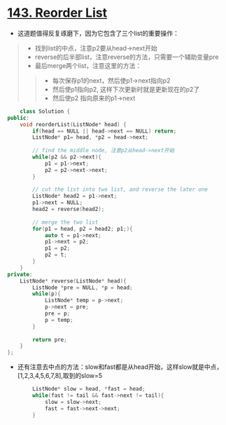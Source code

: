 # [143. Reorder List](https://leetcode.com/problems/reorder-list/#/solutions)
* 这道题值得反复琢磨下，因为它包含了三个list的重要操作：
>* 找到list的中点，注意p2要从head->next开始
>* reverse的后半部list，注意reverse的方法，只需要一个辅助变量pre
>* 最后merge两个list，注意这里的方法：
>>* 每次保存p1的next，然后使p1->next指向p2
>>* 然后使p1指向p2, 这样下次更新时就是更新现在的p2了
>>* 然后使p2 指向原来的p1->next

```C++
	class Solution {
public:
    void reorderList(ListNode* head) {
        if(head == NULL || head->next == NULL) return;
        ListNode* p1= head, *p2 = head->next;
        
        // find the middle node, 注意p2从head->next开始
        while(p2 && p2->next){
            p1 = p1->next;
            p2 = p2->next->next;
        }
        
        // cut the list into two list, and reverse the later one
        ListNode* head2 = p1->next;
        p1->next = NULL;
        head2 = reverse(head2);
        
        // merge the two list
        for(p1 = head, p2 = head2; p1;){
            auto t = p1->next;
            p1->next = p2;
            p1 = p2;
            p2 = t;
        }
    }
private:
    ListNode* reverse(ListNode* head){
        ListNode *pre = NULL, *p = head;
        while(p){
            ListNode* temp = p->next;
            p->next = pre;
            pre = p;
            p = temp;
        }
        
        return pre;
    }
};
```
*  还有注意去中点的方法：slow和fast都是从head开始，这样slow就是中点，[1,2,3,4,5,6,7,8],取到的slow=5
```C++
        ListNode* slow = head, *fast = head;
        while(fast != tail && fast->next != tail){
            slow = slow->next;
            fast = fast->next->next;
        }

```
